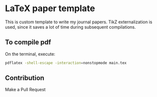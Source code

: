 LaTeX paper template
====================

This is custom template to write my journal papers. TikZ externalization is used, since it saves a lot of time during subsequent compilations.

To compile pdf
---------------

On the terminal, execute:
```sh
pdflatex -shell-escape -interaction=nonstopmode main.tex
```

Contribution
---------------

Make a Pull Request